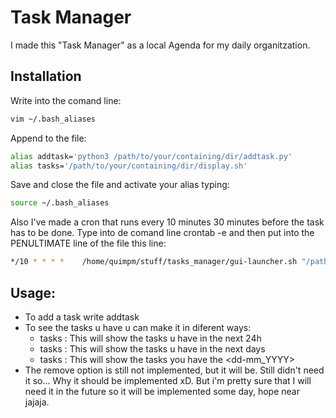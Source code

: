 # Task Manager

I made this "Task Manager" as a local Agenda for my daily organitzation.

## Installation

Write into the comand line:
```bash
vim ~/.bash_aliases
```
Append to the file:
```bash
alias addtask='python3 /path/to/your/containing/dir/addtask.py'
alias tasks='/path/to/your/containing/dir/display.sh'
```
Save and close the file and activate your alias typing:
```bash
source ~/.bash_aliases
```
Also I've made a cron that runs every 10 minutes 30 minutes before the task has to be done.
Type into de comand line crontab -e and then put into the PENULTIMATE line of the file this line:
```bash 
*/10 * * * *    /home/quimpm/stuff/tasks_manager/gui-launcher.sh "/path/to/your/containing/dir/notify.sh"
```

## Usage:
* To add a task write addtask
* To see the tasks u have u can make it in diferent ways:
    * tasks : This will show the tasks u have in the next 24h
    * tasks <number>: This will show the tasks u have in the next <number> days
    * tasks <dd-mm-YYYY>: This will show the tasks you have the <dd-mm_YYYY>
* The remove option is still not implemented, but it will be. Still didn't need it so... Why it should be implemented xD. But i'm pretty sure that I will need it in the future so it will be implemented some day, hope near jajaja.